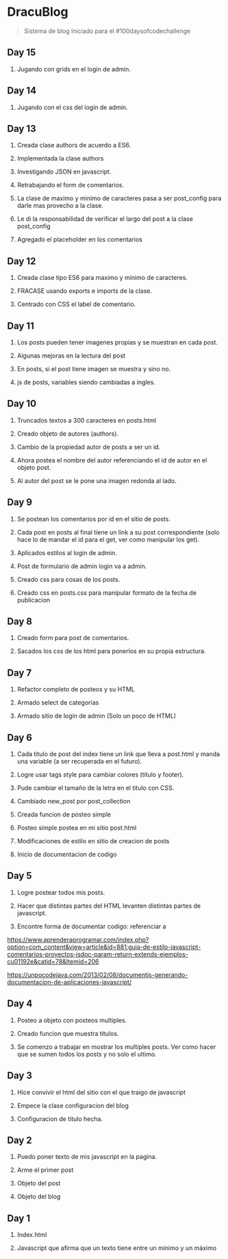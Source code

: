# DracuBlog

>Sistema de blog iniciado para el #100daysofcodechallenge

## Day 15

1. Jugando con grids en el login de admin.

## Day 14

1. Jugando con el css del login de admin.

## Day 13

1. Creada clase authors de acuerdo a ES6.

2. Implementada la clase authors

3. Investigando JSON en javascript.

4. Retrabajando el form de comentarios.

5. La clase de maximo y minimo de caracteres pasa a ser post_config para darle mas provecho a la clase.

6. Le di la responsabilidad de verificar el largo del post a la clase post_config

7. Agregado el placeholder en los comentarios

## Day 12

1. Creada clase tipo ES6 para maximo y minimo de caracteres.

2. FRACASE usando exports e imports de la clase.

3. Centrado con CSS el label de comentario.

## Day 11

1. Los posts pueden tener imagenes propias y se muestran en cada post.

2. Algunas mejoras en la lectura del post

3. En posts, si el post tiene imagen se muestra y sino no.

4. js de posts, variables siendo cambiadas a ingles.

## Day 10

1. Truncados textos a 300 caracteres en posts.html

2. Creado objeto de autores (authors).

3. Cambio de la propiedad autor de posts a ser un id.

4. Ahora postea el nombre del autor referenciando el id de autor en el objeto post.

5. Al autor del post se le pone una imagen redonda al lado.

## Day 9

1. Se postean los comentarios por id en el sitio de posts.

2. Cada post en posts al final tiene un link a su post correspondiente (solo hace lo de mandar el id para el get, ver como manipular los get).

3. Aplicados estilos al login de admin.

4. Post de formulario de admin login va a admin.

5. Creado css para cosas de los posts.

6. Creado css en posts.css para manipular formato de la fecha de publicacion

## Day 8

1. Creado form para post de comentarios.

2. Sacados los css de los html para ponerlos en su propia estructura.

## Day 7

1. Refactor completo de posteos y su HTML

2. Armado select de categorias

3. Armado sitio de login de admin (Solo un poco de HTML)

## Day 6

1. Cada titulo de post del index tiene un link que lleva a post.html y manda una variable (a ser recuperada en el futuro).

2. Logre usar tags style para cambiar colores (titulo y footer).

3. Pude cambiar el tamaño de la letra en el titulo con CSS.

4. Cambiado new_post por post_collection

5. Creada funcion de posteo simple

6. Posteo simple postea en mi sitio post.html

7. Modificaciones de estilo en sitio de creacion de posts

8. Inicio de documentacion de codigo

## Day 5

1. Logre postear todos mis posts.

2. Hacer que distintas partes del HTML levanten distintas partes de javascript.

3. Encontre forma de documentar codigo: referenciar a 

https://www.aprenderaprogramar.com/index.php?option=com_content&view=article&id=881:guia-de-estilo-javascript-comentarios-proyectos-jsdoc-param-return-extends-ejemplos-cu01192e&catid=78&Itemid=206

https://unpocodejava.com/2013/02/08/documentjs-generando-documentacion-de-aplicaciones-javascript/

## Day 4

1. Posteo a objeto con posteos multiples.

2. Creado funcion que muestra titulos.

3. Se comenzo a trabajar en mostrar los multiples posts. Ver como hacer que se sumen todos los posts y no solo el ultimo.

## Day 3

1. Hice convivir el html del sitio con el que traigo de javascript

2. Empece la clase configuracion del blog

3. Configuracion de titulo hecha.

## Day 2

1. Puedo poner texto de mis javascript en la pagina.

2. Arme el primer post

3. Objeto del post

4. Objeto del blog

## Day 1

1. Index.html

2. Javascript que afirma que un texto tiene entre un mínimo y un máximo